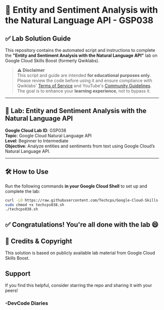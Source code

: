 # 🚀 Entity and Sentiment Analysis with the Natural Language API - GSP038

## ✅ Lab Solution Guide

This repository contains the automated script and instructions to complete the **"Entity and Sentiment Analysis with the Natural Language API"** lab on Google Cloud Skills Boost (formerly Qwiklabs).

> **⚠️ Disclaimer**  
> This script and guide are intended **for educational purposes only**. Please review the code before using it and ensure compliance with Qwiklabs' [Terms of Service](https://www.qwiklabs.com/terms) and YouTube's [Community Guidelines](https://www.youtube.com/howyoutubeworks/policies/community-guidelines/).  
> The goal is to enhance your **learning experience**, not to bypass it.

---

## 🧪 Lab: Entity and Sentiment Analysis with the Natural Language API

**Google Cloud Lab ID**: GSP038  
**Topic**: Google Cloud Natural Language API  
**Level**: Beginner to Intermediate  
**Objective**: Analyze entities and sentiments from text using Google Cloud’s Natural Language API.

---

## 🛠️ How to Use

Run the following commands **in your Google Cloud Shell** to set up and complete the lab:

```bash
curl -LO https://raw.githubusercontent.com/Techcps/Google-Cloud-Skills-Boost/master/Entity%20and%20Sentiment%20Analysis%20with%20the%20Natural%20Language%20API/techcps038.sh
sudo chmod +x techcps038.sh
./techcps038.sh
```
## ✅ Congratulations! You're all done with the lab 😄
## 📌 Credits & Copyright
This solution is based on publicly available lab material from Google Cloud Skills Boost.

## Support
If you find this helpful, consider starring the repo and sharing it with your peers!
### -DevCode Diaries
